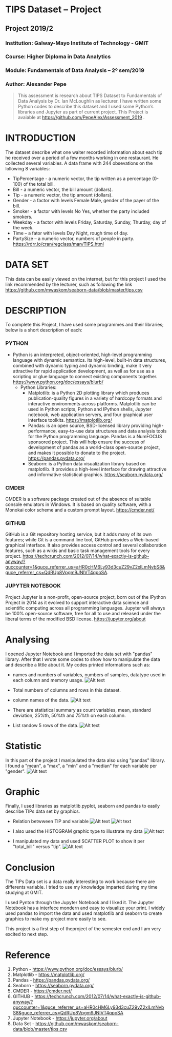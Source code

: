 # TIPS Dataset – Project
## Project 2019/2
### Institution: Galway-Mayo Institute of Technology - GMIT
### Course: Higher Diploma in Data Analytics
### Module: Fundamentals of Data Analysis – 2º sem/2019
### Author: Alexander Pepe

> This assessment is research about TIPS Dataset to Fundamentals of Data Analysis by Dr. Ian McLoughlin as lecturer. I have written some Python codes to describe this dataset and I used some Python’s libraries and Jupyter as part of current project.
This Project is avaiable at https://github.com/PepeAlex/Assessment_2019 .

# INTRODUCTION

The dataset describe what one waiter recorded information about each tip he received over a period of a few months working in one restaurant. He collected several variables. A data frame with 244 obsevations on the lollowing 8 variables:
- TipPercentage - a numeric vector, the tip written as a percentage (0-100) of the total bill.
- Bill - a numeric vector, the bill amount (dollars).
- Tip - a numeric vector, the tip amount (dollars).
- Gender - a factor with levels Female Male, gender of the payer of the bill.
- Smoker - a factor with levels No Yes, whether the party included smokers.
- Weekday - a factor with levels Friday, Saturday, Sunday, Thurday, day of the week.
- Time – a fator with levels Day Night, rough time of day.
- PartySize – a numeric vector, numbers of people in party.
https://rdrr.io/cran/regclass/man/TIPS.html

# DATA SET

This data can be easily viewed on the internet, but for this project I used the link recommended by the lecturer, such as following the link https://github.com/mwaskom/seaborn-data/blob/master/tips.csv

# DESCRIPTION

To complete this Project, I have used some programmes and their libraries; below is a short description of each:

### PYTHON
- Python is an interpreted, object-oriented, high-level programming language with dynamic semantics. Its high-level, built-in data structures, combined with dynamic typing and dynamic binding, make it very attractive for rapid application development, as well as for use as a scripting or glue language to connect existing components together. https://www.python.org/doc/essays/blurb/
   - Python Libraries:
      - Matplotlib: is a Python 2D plotting library which produces publication-quality figures in a variety of hardcopy formats and interactive environments across platforms. Matplotlib can be used in Python scripts, Python and IPython shells, Jupyter notebook, web application servers, and four graphical user interface toolkits. https://matplotlib.org/
      - Pandas: is an open source, BSD-licensed library providing high-performance, easy-to-use data structures and data analysis tools for the Python programming language. Pandas is a NumFOCUS sponsored project. This will help ensure the success of development of pandas as a world-class open-source project, and makes it possible to donate to the project. https://pandas.pydata.org/
      - Seaborn: is a Python data visualization library based on matplotlib. It provides a high-level interface for drawing attractive and informative statistical graphics. https://seaborn.pydata.org/
### CMDER
CMDER is a software package created out of the absence of suitable console emulators in Windows. It is based on quality software, with a Monokai color scheme and a custom prompt layout.
https://cmder.net/
### GITHUB
GitHub is a Git repository hosting service, but it adds many of its own features; while Git is a command line tool, GitHub provides a Web-based graphical interface. It also provides access control and several collaboration features, such as a wikis and basic task management tools for every project. https://techcrunch.com/2012/07/14/what-exactly-is-github-anyway/?guccounter=1&guce_referrer_us=aHR0cHM6Ly93d3cuZ29vZ2xlLmNvbS8&guce_referrer_cs=QdRUp8Vpgm9JNIVT4qpoSA.
### JUPYTER NOTEBOOK
Project Jupyter is a non-profit, open-source project, born out of the IPython Project in 2014 as it evolved to support interactive data science and scientific computing across all programming languages. Jupyter will always be 100% open-source software, free for all to use and released under the liberal terms of the modified BSD license. https://jupyter.org/about

# Analysing

I opened Jupyter Notebook and I imported the data set with "pandas" library. After that I wrote some codes to show how to manipulate the data and describe a little about it.
My codes printed informations such as:
- names and numbers of variables, numbers of samples, datatype used in each column and memory usage.
![Alt text](https://github.com/PepeAlex/Assessment_2019/blob/master/info.png)

- Total numbers of columns and rows in this dataset.
- column names of the data.
![Alt text](https://github.com/PepeAlex/Assessment_2019/blob/master/row%26columns.png)

- There are statistical summary as count variables, mean, standard deviation, 25%th, 50%th and 75%th on each column.
- List randow 5 rows of the data.
![Alt text](https://github.com/PepeAlex/Assessment_2019/blob/master/summary.png)

# Statistic

In this part of the project I manipulated the data also using "pandas" library. I found a "mean", a "max", a "min" and a "median" for each variable per "gender".
![Alt text](https://github.com/PepeAlex/Assessment_2019/blob/master/value_variable.png)

# Graphic

Finally, I used libraries as matplotlib.pyplot, seaborn and pandas to easily describe TIPs data set by graphics.

- Relation betwween TIP and variable
![Alt text](https://github.com/PepeAlex/Assessment_2019/blob/master/boxplot.png)
![Alt text](https://github.com/PepeAlex/Assessment_2019/blob/master/boxplot1.png)

- I also used the HISTOGRAM graphic type to illustrate my data
![Alt text](https://github.com/PepeAlex/Assessment_2019/blob/master/histogram.png)

- I manipulated my data and used SCATTER PLOT to show it per "total_bill" versus "tip".
![Alt text](https://github.com/PepeAlex/Assessment_2019/blob/master/scatterplot.png)

# Conclusion

The TIPs Data set is a data really interesting to work because there are differents variable. I tried to use my knowledge imparted during my time studying at GMIT.

I used Pynton through the Jupyter Notebook and I liked it. The Jupyter Notebook has a interfece mondern and easy to visualize your print. I widely used pandas to import the data and used matplotlib and seaborn to create graphics to make my project more easily to see.

This project is a first step of theproject of the semester end and I am very excited to next step.

# Reference

1. Python - https://www.python.org/doc/essays/blurb/
2. Matplotlib - https://matplotlib.org/
3. Pandas - https://pandas.pydata.org/
4. Seaborn -  https://seaborn.pydata.org/
5. CMDER -  https://cmder.net/
6. GITHUB - https://techcrunch.com/2012/07/14/what-exactly-is-github-anyway/?guccounter=1&guce_referrer_us=aHR0cHM6Ly93d3cuZ29vZ2xlLmNvbS8&guce_referrer_cs=QdRUp8Vpgm9JNIVT4qpoSA
7. Jupyter Notebook - https://jupyter.org/about
8. Data Set - https://github.com/mwaskom/seaborn-data/blob/master/tips.csv
